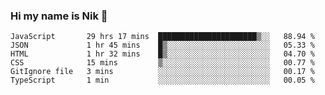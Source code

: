 ### Hi my name is Nik 👋

<!--
**NikDoe/NikDoe** is a ✨ _special_ ✨ repository because its `README.md` (this file) appears on your GitHub profile.

Here are some ideas to get you started:

- 🔭 I’m currently working on ...
- 🌱 I’m currently learning ...
- 👯 I’m looking to collaborate on ...
- 🤔 I’m looking for help with ...
- 💬 Ask me about ...
- 📫 How to reach me: ...
- 😄 Pronouns: ...
- ⚡ Fun fact: ...
-->

<!--START_SECTION:waka-->

```text
JavaScript       29 hrs 17 mins  ██████████████████████▒░░   88.94 %
JSON             1 hr 45 mins    █▒░░░░░░░░░░░░░░░░░░░░░░░   05.33 %
HTML             1 hr 32 mins    █▒░░░░░░░░░░░░░░░░░░░░░░░   04.70 %
CSS              15 mins         ▒░░░░░░░░░░░░░░░░░░░░░░░░   00.77 %
GitIgnore file   3 mins          ░░░░░░░░░░░░░░░░░░░░░░░░░   00.17 %
TypeScript       1 min           ░░░░░░░░░░░░░░░░░░░░░░░░░   00.05 %
```

<!--END_SECTION:waka-->
